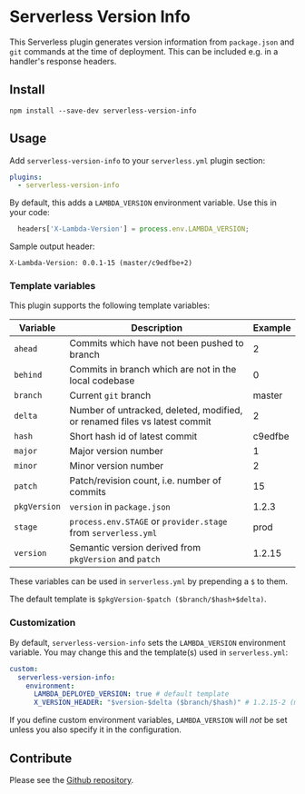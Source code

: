 # Serverless Version Info

This Serverless plugin generates version information from `package.json` and `git` commands at the time of deployment. This can be included e.g. in a handler's response headers.

## Install

```
npm install --save-dev serverless-version-info
```

## Usage

Add `serverless-version-info` to your `serverless.yml` plugin section:

```yaml
plugins:
  - serverless-version-info
```

By default, this adds a `LAMBDA_VERSION` environment variable. Use this in your code:

```javascript
  headers['X-Lambda-Version'] = process.env.LAMBDA_VERSION;
```

Sample output header:

```
X-Lambda-Version: 0.0.1-15 (master/c9edfbe+2)
```

### Template variables

This plugin supports the following template variables:


| Variable     | Description                                                               | Example
|--------------|---------------------------------------------------------------------------|----------
| `ahead`      | Commits which have not been pushed to branch                              | 2
| `behind`     | Commits in branch which are not in the local codebase                     | 0
| `branch`     | Current `git` branch                                                      | master
| `delta`      | Number of untracked, deleted, modified, or renamed files vs latest commit | 2
| `hash`       | Short hash id of latest commit                                            | c9edfbe
| `major`      | Major version number                                                      | 1
| `minor`      | Minor version number                                                      | 2
| `patch`      | Patch/revision count, i.e. number of commits                              | 15
| `pkgVersion` | `version` in `package.json`                                               | 1.2.3
| `stage`      | `process.env.STAGE` or `provider.stage` from `serverless.yml`             | prod
| `version`    | Semantic version derived from `pkgVersion` and `patch`                    | 1.2.15

These variables can be used in `serverless.yml` by prepending a `$` to them.

The default template is `$pkgVersion-$patch ($branch/$hash+$delta)`.

### Customization

By default, `serverless-version-info` sets the `LAMBDA_VERSION` environment variable. You may change this and the template(s) used in `serverless.yml`:

```yaml
custom:
  serverless-version-info:
    environment:
      LAMBDA_DEPLOYED_VERSION: true # default template
      X_VERSION_HEADER: "$version-$delta ($branch/$hash)" # 1.2.15-2 (master/c9edfbe)
```

If you define custom environment variables, `LAMBDA_VERSION` will *not* be set unless you also specify it in the configuration.

## Contribute

Please see the [Github repository](https://github.com/ibrado/serverless-version-info.git).




